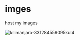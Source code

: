 # imges
host my images

![kilimanjaro-331284559095kul4](https://cloud.githubusercontent.com/assets/14106662/16165018/60457080-34d9-11e6-9a60-45565ed0c840.jpg)

